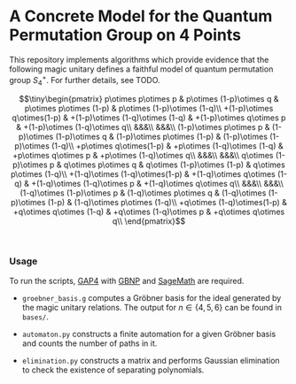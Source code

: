 # A Concrete Model for the Quantum Permutation Group on 4 Points

This repository implements algorithms which provide evidence that the following magic unitary defines a faithful model of quantum permutation group $S_4^+$. For further details, see TODO.

$$\tiny\begin{pmatrix}
p\otimes p\otimes p &
p\otimes (1-p)\otimes q &
p\otimes p\otimes (1-p)  &
p\otimes (1-p)\otimes (1-q)\\
+(1-p)\otimes q\otimes(1-p) &
+(1-p)\otimes (1-q)\otimes (1-q) &
+(1-p)\otimes q\otimes p &
+(1-p)\otimes (1-q)\otimes q\\
&&&\\
&&&\\
(1-p)\otimes p\otimes p &
(1-p)\otimes (1-p)\otimes q &
(1-p)\otimes p\otimes (1-p) &
(1-p)\otimes (1-p)\otimes (1-q)\\
+p\otimes q\otimes(1-p) &
+p\otimes (1-q)\otimes (1-q) &
+p\otimes q\otimes p &
+p\otimes (1-q)\otimes q\\
&&&\\
&&&\\
q\otimes (1-p)\otimes p &
q\otimes p\otimes q &
q\otimes (1-p)\otimes (1-p) &
q\otimes p\otimes (1-q)\\
+(1-q)\otimes (1-q)\otimes(1-p) &
+(1-q)\otimes q\otimes (1-q) &
+(1-q)\otimes (1-q)\otimes p &
+(1-q)\otimes q\otimes q\\
&&&\\
&&&\\
(1-q)\otimes (1-p)\otimes p &
(1-q)\otimes p\otimes q &
(1-q)\otimes (1-p)\otimes (1-p) &
(1-q)\otimes p\otimes (1-q)\\
+q\otimes (1-q)\otimes(1-p) &
+q\otimes q\otimes (1-q) &
+q\otimes (1-q)\otimes p &
+q\otimes q\otimes q\\
\end{pmatrix}$$

<br/>

### Usage

To run the scripts, [GAP4](https://www.gap-system.org/index.html) with [GBNP](https://www.gap-system.org/Packages/gbnp.html) and [SageMath](https://www.sagemath.org/) are required.

* `groebner_basis.g` computes a Gröbner basis for the ideal generated by the magic unitary relations. The output for $n \in \{4, 5, 6\}$ can be found in `bases/`.

* `automaton.py` constructs a finite automation for a given Gröbner basis and counts the number of paths in it.

* `elimination.py` constructs a matrix and performs Gaussian elimination to check the existence of separating polynomials.

